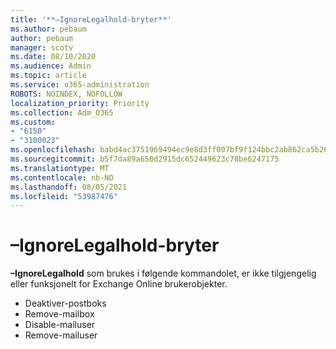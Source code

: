 ```yaml
---
title: '**–IgnoreLegalhold-bryter**'
ms.author: pebaum
author: pebaum
manager: scotv
ms.date: 08/10/2020
ms.audience: Admin
ms.topic: article
ms.service: o365-administration
ROBOTS: NOINDEX, NOFOLLOW
localization_priority: Priority
ms.collection: Adm_O365
ms.custom:
- "6150"
- "3100023"
ms.openlocfilehash: babd4ac3751969494ec9e8d3ff007bf9f124bbc2ab862ca5b26ce21cee01c3ef
ms.sourcegitcommit: b5f7da89a650d2915dc652449623c78be6247175
ms.translationtype: MT
ms.contentlocale: nb-NO
ms.lasthandoff: 08/05/2021
ms.locfileid: "53987476"
---
```

# <a name="ignorelegalhold-switch"></a>**–IgnoreLegalhold-bryter**

**–IgnoreLegalhold** som brukes i følgende kommandolet, er ikke tilgjengelig eller funksjonelt for Exchange Online brukerobjekter.

- Deaktiver-postboks
- Remove-mailbox
- Disable-mailuser
- Remove-mailuser